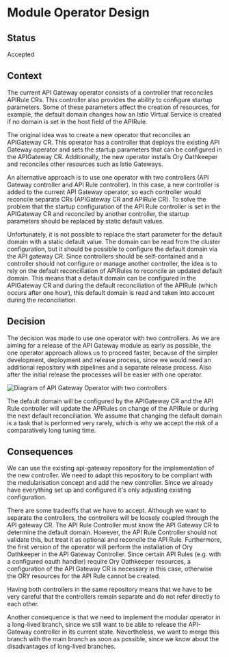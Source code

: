 # Module Operator Design

## Status
Accepted

## Context
The current API Gateway operator consists of a controller that reconciles APIRule CRs. This controller also provides the ability to configure startup parameters. Some of these parameters affect the creation of resources, for example, the default domain changes how an Istio Virtual Service is created if no domain is set in the host field of the APIRule.

The original idea was to create a new operator that reconciles an APIGateway CR. This operator has a controller that deploys the existing API Gateway operator and sets the startup parameters that can be configured in the APIGateway CR. Additionally, the new operator installs Ory Oathkeeper and reconciles other resources such as Istio Gateways.

An alternative approach is to use one operator with two controllers (API Gateway controller and API Rule controller). In this case, a new controller is added to the current API Gateway operator, so each controller would reconcile separate CRs (APIGateway CR and APIRule CR). To solve the problem that the startup configuration of the API Rule controller is set in the APIGateway CR and reconciled by another controller, the startup parameters should be replaced by static default values.

Unfortunately, it is not possible to replace the start parameter for the default domain with a static default value. The domain can be read from the cluster configuration, but it should be possible to configure the default domain via the API gateway CR. 
Since controllers should be self-contained and a controller should not configure or manage another controller, the idea is to rely on the default reconciliation of APIRules to reconcile an updated default domain. This means that a default domain can be configured in the APIGateway CR and during the default reconciliation of the APIRule (which occurs after one hour), this default domain is read and taken into account during the reconciliation. 

## Decision
The decision was made to use one operator with two controllers. As we are aiming for a release of the API Gateway module as early as possible, the one operator approach allows us to proceed faster, because of the simpler development, deployment and release process, since we would need an additional repository with pipelines and a separate release process. Also after the initial release the processes will be easier with one operator.

![Diagram of API Gateway Operator with two controllers](https://github.com/kyma-project/api-gateway/assets/11753933/9873b3b7-1d8f-4ddd-89d8-aa56c8161b1e)

The default domain will be configured by the APIGateway CR and the API Rule controller will update the APIRules on change of the APIRule or during the next default reconciliation. We assume that changing the default domain is a task that is performed very rarely, which is why we accept the risk of a comparatively long tuning time.

## Consequences
We can use the existing api-gateway repository for the implementation of the new controller. We need to adapt this repository to be compliant with the modularisation concept and add the new controller. Since we already have everything set up and configured it's only adjusting existing configuration.

There are some tradeoffs that we have to accept. Although we want to separate the controllers, the controllers will be loosely coupled through the API gateway CR. The API Rule Controller must know the API Gateway CR to determine the default domain. However, the API Rule Controller should not validate this, but treat it as optional and reconcile the API Rule.
Furthermore, the first version of the operator will perform the installation of Ory Oathkeeper in the API Gateway Controller. Since certain API Rules (e.g. with a configured oauth handler) require Ory Oathkeeper resources, a configuration of the API Gateway CR is necessary in this case, otherwise the ORY resources for the API Rule cannot be created.

Having both controllers in the same repository means that we have to be very careful that the controllers remain separate and do not refer directly to each other.

Another consequence is that we need to implement the modular operator in a long-lived branch, since we still want to be able to release the API-Gateway controller in its current state. Nevertheless, we want to merge this branch with the main branch as soon as possible, since we know about the disadvantages of long-lived branches.